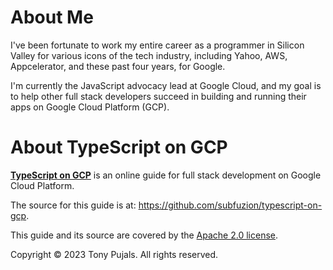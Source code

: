 # About Me

I've been fortunate to work my entire career as a programmer in Silicon Valley
for various icons of the tech industry, including Yahoo, AWS, Appcelerator, and
these past four years, for Google.

I'm currently the JavaScript advocacy lead at Google Cloud, and my goal is to
help other full stack developers succeed in building and running their apps on
Google Cloud Platform (GCP).

# About TypeScript on GCP

[**TypeScript on GCP**](https://typescript-on-gcp.fullstackdev.guide) is an online guide for full stack development on Google
Cloud Platform.

The source for this guide is at:
https://github.com/subfuzion/typescript-on-gcp.

This guide and its source are covered by the
[Apache 2.0 license](https://github.com/subfuzion/typescript-on-gcp/LICENSE).

Copyright &copy; 2023 Tony Pujals. All rights reserved.
